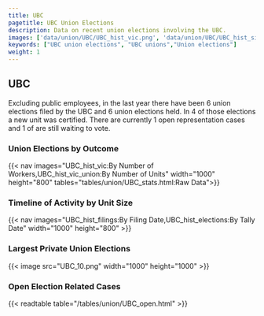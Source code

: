 ```yaml
---
title: UBC
pagetitle: UBC Union Elections
description: Data on recent union elections involving the UBC.
images: ['data/union/UBC/UBC_hist_vic.png', 'data/union/UBC/UBC_hist_size.png', 'data/union/UBC/UBC_10.png']
keywords: ["UBC union elections", "UBC unions","Union elections"]
weight: 1
---
```

##  UBC

Excluding public employees, in the last year there have been 6 union elections filed by the UBC and 6 union elections held. In 4 of those elections a new unit was certified. There are currently 1 open representation cases and 1 of are still waiting to vote.

### Union Elections by Outcome
{{< nav images="UBC_hist_vic:By Number of Workers,UBC_hist_vic_union:By Number of Units" width="1000" height="800" tables="tables/union/UBC_stats.html:Raw Data">}}

### Timeline of Activity by Unit Size
{{< nav images="UBC_hist_filings:By Filing Date,UBC_hist_elections:By Tally Date" width="1000" height="800" >}}

### Largest Private Union Elections
{{< image src="UBC_10.png" width="1000" height="1000"  >}}

### Open Election Related Cases
{{< readtable table="/tables/union/UBC_open.html" >}}

